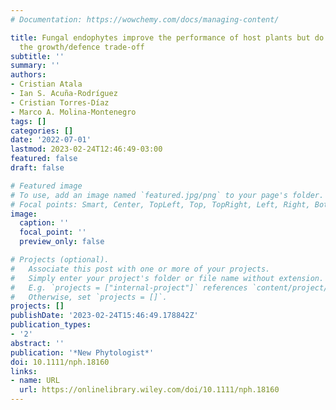 ```yaml
---
# Documentation: https://wowchemy.com/docs/managing-content/

title: Fungal endophytes improve the performance of host plants but do not eliminate
  the growth/defence trade‐off
subtitle: ''
summary: ''
authors:
- Cristian Atala
- Ian S. Acuña‐Rodríguez
- Cristian Torres‐Díaz
- Marco A. Molina‐Montenegro
tags: []
categories: []
date: '2022-07-01'
lastmod: 2023-02-24T12:46:49-03:00
featured: false
draft: false

# Featured image
# To use, add an image named `featured.jpg/png` to your page's folder.
# Focal points: Smart, Center, TopLeft, Top, TopRight, Left, Right, BottomLeft, Bottom, BottomRight.
image:
  caption: ''
  focal_point: ''
  preview_only: false

# Projects (optional).
#   Associate this post with one or more of your projects.
#   Simply enter your project's folder or file name without extension.
#   E.g. `projects = ["internal-project"]` references `content/project/deep-learning/index.md`.
#   Otherwise, set `projects = []`.
projects: []
publishDate: '2023-02-24T15:46:49.178842Z'
publication_types:
- '2'
abstract: ''
publication: '*New Phytologist*'
doi: 10.1111/nph.18160
links:
- name: URL
  url: https://onlinelibrary.wiley.com/doi/10.1111/nph.18160
---
```

